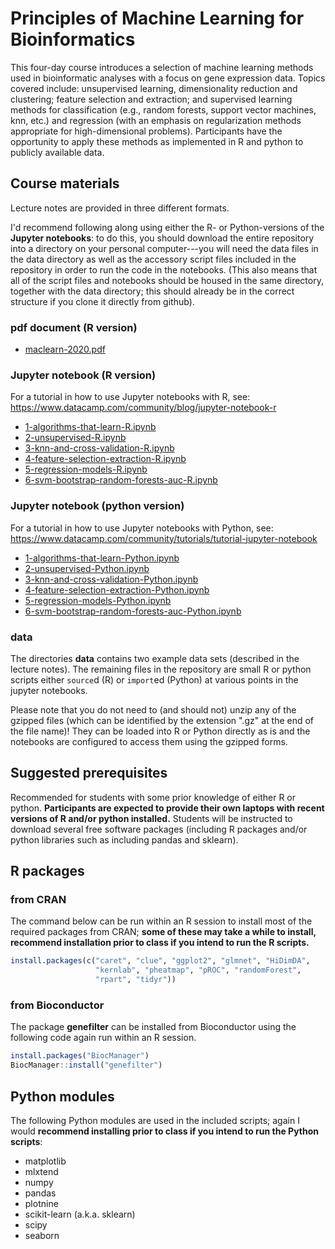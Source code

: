 # Principles of Machine Learning for Bioinformatics

This four-day course introduces a selection of machine learning
methods used in bioinformatic analyses with a focus on gene expression
data. Topics covered include: unsupervised learning, dimensionality
reduction and clustering; feature selection and extraction; and
supervised learning methods for classification (e.g., random forests,
support vector machines, knn, etc.) and regression (with an emphasis
on regularization methods appropriate for high-dimensional
problems). Participants have the opportunity to apply these methods as
implemented in R and python to publicly available data.

## Course materials

Lecture notes are provided in three different formats.

I'd recommend following along using either the R- or Python-versions
of the **Jupyter notebooks**: to do this, you should download the
entire repository into a directory on your personal computer---you
will need the data files in the data directory as well as the
accessory script files included in the repository in order to run the
code in the notebooks. (This also means that all of the script files
and notebooks should be housed in the same directory, together with
the data directory; this should already be in the correct structure
if you clone it directly from github).

### pdf document (R version)

- [maclearn-2020.pdf](maclearn-2020.pdf)

### Jupyter notebook (R version)

For a tutorial in how to use Jupyter notebooks with R, see:
https://www.datacamp.com/community/blog/jupyter-notebook-r

- [1-algorithms-that-learn-R.ipynb](1-algorithms-that-learn-R.ipynb)
- [2-unsupervised-R.ipynb](2-unsupervised-R.ipynb)
- [3-knn-and-cross-validation-R.ipynb](3-knn-and-cross-validation-R.ipynb)
- [4-feature-selection-extraction-R.ipynb](4-feature-selection-extraction-R.ipynb)
- [5-regression-models-R.ipynb](5-regression-models-R.ipynb)
- [6-svm-bootstrap-random-forests-auc-R.ipynb](6-svm-bootstrap-random-forests-auc-R.ipynb)

### Jupyter notebook (python version)

For a tutorial in how to use Jupyter notebooks with Python, see:
https://www.datacamp.com/community/tutorials/tutorial-jupyter-notebook

- [1-algorithms-that-learn-Python.ipynb](1-algorithms-that-learn-Python.ipynb)
- [2-unsupervised-Python.ipynb](2-unsupervised-Python.ipynb)
- [3-knn-and-cross-validation-Python.ipynb](3-knn-and-cross-validation-Python.ipynb)
- [4-feature-selection-extraction-Python.ipynb](4-feature-selection-extraction-Python.ipynb)
- [5-regression-models-Python.ipynb](5-regression-models-Python.ipynb)
- [6-svm-bootstrap-random-forests-auc-Python.ipynb](6-svm-bootstrap-random-forests-auc-Python.ipynb)

### data

The directories **data** contains two example data sets (described in
the lecture notes). The remaining files in the repository are small R
or python scripts either `source`d (R) or `import`ed (Python) at
various points in the jupyter notebooks.

Please note that you do not need to (and should not) unzip any of the
gzipped files (which can be identified by the extension ".gz" at the
end of the file name)! They can be loaded into R or Python directly
as is and the notebooks are configured to access them using the gzipped
forms.

## Suggested prerequisites

Recommended for students with some prior knowledge of either R or
python. **Participants are expected to provide their own laptops with
recent versions of R and/or python installed.** Students will be
instructed to download several free software packages (including R
packages and/or python libraries such as including pandas and
sklearn).

## R packages

### from CRAN

The command below can be run within an R session to install most of
the required packages from CRAN; **some of these may take a while to
install, recommend installation prior to class if you intend to run
the R scripts.**

```R
install.packages(c("caret", "clue", "ggplot2", "glmnet", "HiDimDA",
                   "kernlab", "pheatmap", "pROC", "randomForest",
                   "rpart", "tidyr"))
```

### from Bioconductor

The package **genefilter** can be installed from Bioconductor using the
following code again run within an R session.

```R
install.packages("BiocManager")
BiocManager::install("genefilter")
```

## Python modules

The following Python modules are used in the included scripts; again I
would **recommend installing prior to class if you intend to run the
Python scripts**:
- matplotlib
- mlxtend
- numpy
- pandas
- plotnine
- scikit-learn (a.k.a. sklearn)
- scipy
- seaborn
